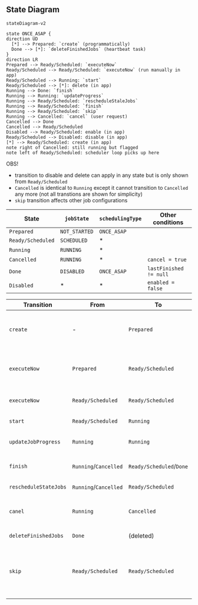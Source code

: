 ## State Diagram

```mermaid
stateDiagram-v2

state ONCE_ASAP {
direction UD
  [*] --> Prepared: `create` (programmatically)
  Done --> [*]: `deleteFinishedJobs` (heartbeat task)
}
direction LR
Prepared --> Ready/Scheduled: `executeNow`
Ready/Scheduled --> Ready/Scheduled: `executeNow` (run manually in app)
Ready/Scheduled --> Running: `start`
Ready/Scheduled --> [*]: delete (in app)
Running --> Done: `finish`
Running --> Running: `updateProgress`
Running --> Ready/Scheduled: `rescheduleStaleJobs`
Running --> Ready/Scheduled: `finish`
Running --> Ready/Scheduled: `skip`
Running --> Cancelled: `cancel` (user request)
Cancelled --> Done
Cancelled --> Ready/Scheduled
Disabled --> Ready/Scheduled: enable (in app)
Ready/Scheduled --> Disabled: disable (in app)
[*] --> Ready/Scheduled: create (in app)
note right of Cancelled: still running but flagged
note left of Ready/Scheduled: scheduler loop picks up here
```
OBS! 
* transition to disable and delete can apply in any state but is only shown from `Ready/Scheduled`
* `Cancelled` is identical to `Running` except it cannot transition to `Cancelled` any more (not all transtions are shown for simplicity)
* `skip` transition affects other job configurations


| State | `jobState` | `schedulingType` | Other conditions |
|--|--|--|--|
| `Prepared` | `NOT_STARTED` | `ONCE_ASAP` | |
| `Ready/Scheduled` | `SCHEDULED` | * | |
| `Running` | `RUNNING` | * | |
| `Cancelled` | `RUNNING` | * | `cancel = true` |
| `Done` | `DISABLED` | `ONCE_ASAP` | `lastFinished != null` |
| `Disabled` | * | * | `enabled = false` |

| Transition | From | To | Actor |
|--|--|--|--|
| `create`   | - | `Prepared` | user via other endpoints (async function) |
| `executeNow` | `Prepared` | `Ready/Scheduled` | user via other endpoints (async function) |
| `executeNow` | `Ready/Scheduled` | `Ready/Scheduled` | user via scheduler app or API |
| `start`    | `Ready/Scheduled` | `Running` | scheduler loop |
| `updateJobProgress` | `Running` | `Running` | task executor thread |
| `finish`   | `Running`/`Cancelled` | `Ready/Scheduled`/`Done` | task executor thread |
| `rescheduleStateJobs` | `Running`/`Cancelled` | `Ready/Scheduled` | heartbeat job |
| `canel` | `Running` | `Cancelled` | user request cancellation via app or API |
| `deleteFinishedJobs` | `Done` | (deleted) | heartbeat job |
| `skip` | `Ready/Scheduled` | `Ready/Scheduled` | task executor thread (of another job configuration in the same queue) |
